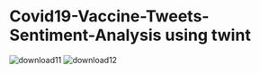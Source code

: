 # Covid19-Vaccine-Tweets-Sentiment-Analysis using twint
![download11](https://user-images.githubusercontent.com/47265675/123936879-3a92ba80-d9b3-11eb-8041-9157d6d30dee.png)
![download12](https://user-images.githubusercontent.com/47265675/123936888-3e264180-d9b3-11eb-8c25-e5afa623022f.png)
